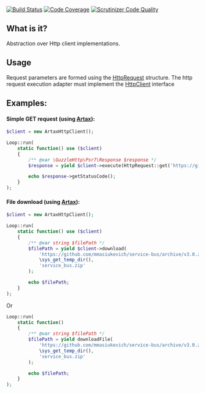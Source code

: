 [![Build Status](https://travis-ci.org/php-service-bus/http-client.svg?branch=v3.0)](https://travis-ci.org/php-service-bus/http-client)
[![Code Coverage](https://scrutinizer-ci.com/g/php-service-bus/http-client/badges/coverage.png?b=v3.0)](https://scrutinizer-ci.com/g/php-service-bus/http-client/?branch=v3.0)
[![Scrutinizer Code Quality](https://scrutinizer-ci.com/g/php-service-bus/http-client/badges/quality-score.png?b=v3.0)](https://scrutinizer-ci.com/g/php-service-bus/http-client/?branch=v3.0)

## What is it?

Abstraction over Http client implementations.

## Usage

Request parameters are formed using the [HttpRequest](https://github.com/php-service-bus/http-client/blob/v3.0/src/HttpRequest.php) structure. The http request execution adapter must implement the [HttpClient](https://github.com/php-service-bus/http-client/blob/v3.0/src/HttpClient.php) interface

## Examples:

#### Simple GET request (using [Artax](https://github.com/amphp/artax)):
```php
$client = new ArtaxHttpClient();

Loop::run(
    static function() use ($client)
    {
        /** @var \GuzzleHttp\Psr7\Response $response */
        $response = yield $client->execute(HttpRequest::get('https://github.com/php-service-bus/'));

        echo $response->getStatusCode();
    }
);
```

#### File download (using [Artax](https://github.com/amphp/artax)):

```php
$client = new ArtaxHttpClient();

Loop::run(
    static function() use ($client)
    {
        /** @var string $filePath */
        $filePath = yield $client->download(
            'https://github.com/mmasiukevich/service-bus/archive/v3.0.zip',
            \sys_get_temp_dir(),
            'service_bus.zip'
        );

        echo $filePath;
    }
);
```
Or
```php
Loop::run(
    static function()
    {
        /** @var string $filePath */
        $filePath = yield downloadFile(
            'https://github.com/mmasiukevich/service-bus/archive/v3.0.zip',
            \sys_get_temp_dir(),
            'service_bus.zip'
        );

        echo $filePath;
    }
);
```


